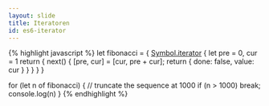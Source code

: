 ```yaml
---
layout: slide
title: Iteratoren
id: es6-iterator
---
```

{% highlight javascript %}
let fibonacci = {
  [Symbol.iterator]() {
    let pre = 0, cur = 1
    return {
      next() {
        [pre, cur] = [cur, pre + cur];
        return { done: false, value: cur }
      }
    }
  }
}

for (let n of fibonacci) {
  // truncate the sequence at 1000
  if (n > 1000)
    break;
  console.log(n)
}
{% endhighlight %}

